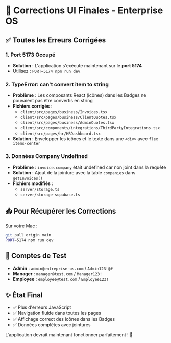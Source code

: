 # 🎉 Corrections UI Finales - Enterprise OS

## ✅ Toutes les Erreurs Corrigées

### 1. **Port 5173 Occupé**
- **Solution** : L'application s'exécute maintenant sur le **port 5174**
- Utilisez : `PORT=5174 npm run dev`

### 2. **TypeError: can't convert item to string**
- **Problème** : Les composants React (icônes) dans les Badges ne pouvaient pas être convertis en string
- **Fichiers corrigés** :
  - `client/src/pages/business/Invoices.tsx`
  - `client/src/pages/business/ClientQuotes.tsx`
  - `client/src/pages/business/AdminQuotes.tsx`
  - `client/src/components/integrations/ThirdPartyIntegrations.tsx`
  - `client/src/pages/hr/HRDashboard.tsx`
- **Solution** : Envelopper les icônes et le texte dans une `<div>` avec `flex items-center`

### 3. **Données Company Undefined**
- **Problème** : `invoice.company` était undefined car non joint dans la requête
- **Solution** : Ajout de la jointure avec la table `companies` dans `getInvoices()`
- **Fichiers modifiés** :
  - `server/storage.ts`
  - `server/storage-supabase.ts`

## 📥 Pour Récupérer les Corrections

Sur votre Mac :

```bash
git pull origin main
PORT=5174 npm run dev
```

## 🚀 Comptes de Test

- **Admin** : `admin@entreprise-os.com` / `Admin123!@#`
- **Manager** : `manager@test.com` / `Manager123!`
- **Employee** : `employee@test.com` / `Employee123!`

## ✨ État Final

- ✅ Plus d'erreurs JavaScript
- ✅ Navigation fluide dans toutes les pages
- ✅ Affichage correct des icônes dans les Badges
- ✅ Données complètes avec jointures

L'application devrait maintenant fonctionner parfaitement ! 🎊